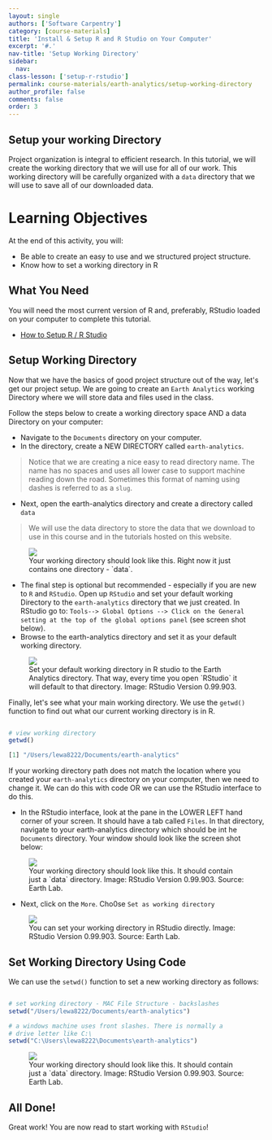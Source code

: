 ```yaml
---
layout: single
authors: ['Software Carpentry']
category: [course-materials]
title: 'Install & Setup R and R Studio on Your Computer'
excerpt: '#.'
nav-title: 'Setup Working Directory'
sidebar:
  nav:
class-lesson: ['setup-r-rstudio']
permalink: course-materials/earth-analytics/setup-working-directory
author_profile: false
comments: false
order: 3
---
```



## Setup your working Directory

Project organization is integral to efficient research. In this tutorial, we will
create the working directory that we will use for all of our work. This working
directory will be carefully organized with a `data` directory that we will use
to save all of our downloaded data.

<div class='notice--success' markdown="1">

# Learning Objectives
At the end of this activity, you will:

* Be able to create an easy to use and we structured project structure.
* Know how to set a working directory in R

## What You Need

You will need the most current version of R and, preferably, RStudio loaded on
your computer to complete this tutorial.

* [How to Setup R / R Studio](/course-materials/setup-r-rstudio)

</div>


## Setup Working Directory

Now that we have the basics of good project structure out of the way, let's get
our project setup. We are going to create an `Earth Analytics` working Directory
where we will store data and files used in the class.

Follow the steps below to create a working directory space AND a data Directory
on your computer:

* Navigate to the `Documents` directory on your computer.
* In the directory, create a NEW DIRECTORY called `earth-analytics`.

> Notice that we are creating a nice easy to read directory name. The name has
no spaces and uses all lower case to support machine reading down the road.
Sometimes this format of naming using dashes is referred to as a `slug`.

* Next, open the earth-analytics directory and create a directory called `data`

> We will use the data directory to store the data that we download to use in
> this course and in the tutorials hosted on this website.



<figure>
	<a href="{{ site.url }}/images/course-materials/geog-4100-5100/setup-r-rstudio/working-dir-os.png">
	<img src="{{ site.url }}/images/course-materials/geog-4100-5100/setup-r-rstudio/working-dir-os.png"></a>
	<figcaption> Your working directory should look like this. Right now it just
	contains one directory - `data`.
	</figcaption>
</figure>

* The final step is optional but recommended - especially if you are new to `R`
and `RStudio`. Open up `RStudio` and set your default working Directory
to the `earth-analytics` directory that we just created. In RStudio go to:
`Tools--> Global Options --> Click on the General setting at the top of the global
options panel` (see screen shot below).
* Browse to the earth-analytics directory and set it as your default working directory.

<figure>
	<a href="{{ site.url }}/images/course-materials/geog-4100-5100/setup-r-rstudio/r-studio-wd-setup.png">
	<img src="{{ site.url }}/images/course-materials/geog-4100-5100/setup-r-rstudio/r-studio-wd-setup.png"></a>
	<figcaption> Set your default working directory in R studio to the Earth Analytics
  directory. That way, every time you open `RStudio` it will default to that
  directory. Image: RStudio Version 0.99.903.
	</figcaption>
</figure>

Finally, let's see what your main working directory. We use the  `getwd()` function
to find out what our current working directory is in R.


```r

# view working directory
getwd()

```


```r
[1] "/Users/lewa8222/Documents/earth-analytics"
```

If your working directory path does not match the location where you created your
`earth-analytics` directory on your computer, then we need to change it. We can
do this with code OR we can use the RStudio interface to do this.

* In the RStudio interface, look at the pane in the LOWER LEFT hand corner of your
screen. It should have a tab called `Files`. In that directory, navigate to
your earth-analytics directory which should be int he `Documents` directory.
Your window should look like the screen shot below:

<figure>
	<a href="{{ site.url }}/images/course-materials/geog-4100-5100/setup-r-rstudio/working-directory.png">
	<img src="{{ site.url }}/images/course-materials/geog-4100-5100/setup-r-rstudio/working-directory.png"></a>
	<figcaption> Your working directory should look like this. It should contain
	just a `data` directory. Image: RStudio Version 0.99.903. Source: Earth Lab.
	</figcaption>
</figure>

* Next, click on the `More`. Cho0se `Set as working directory`

<figure>
	<a href="{{ site.url }}/images/course-materials/geog-4100-5100/setup-r-rstudio/set-working-dir-rstudio.png">
	<img src="{{ site.url }}/images/course-materials/geog-4100-5100/setup-r-rstudio/set-working-dir-rstudio.png"></a>
	<figcaption> You can set your working directory in RStudio directly. Image: RStudio Version 0.99.903. Source: Earth Lab.
	</figcaption>
</figure>




## Set Working Directory Using Code

We can
use the `setwd()` function to set a new working directory as follows:



```r

# set working directory - MAC File Structure - backslashes
setwd("/Users/lewa8222/Documents/earth-analytics")

# a windows machine uses front slashes. There is normally a
# drive letter like C:\
setwd("C:\Users\lewa8222\Documents\earth-analytics")

```




<figure>
	<a href="{{ site.url }}/images/course-materials/geog-4100-5100/setup-r-rstudio/working-directory.png">
	<img src="{{ site.url }}/images/course-materials/geog-4100-5100/setup-r-rstudio/working-directory.png"></a>
	<figcaption> Your working directory should look like this. It should contain
	just a `data` directory. Image: RStudio Version 0.99.903. Source: Earth Lab.
	</figcaption>
</figure>

## All Done!
Great work! You are now read to start working with `RStudio`!
